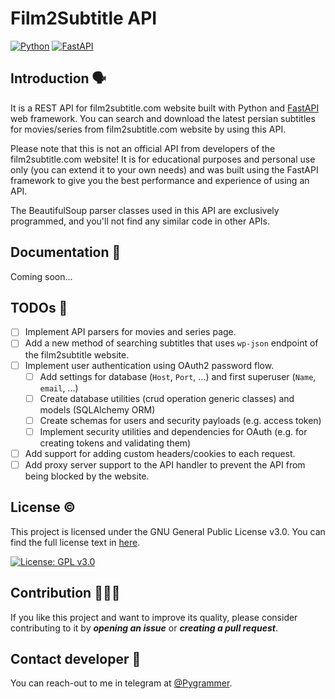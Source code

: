 # Film2Subtitle API

[![Python](https://img.shields.io/badge/Python-FFD43B?style=for-the-badge&logo=python&logoColor=blue)](https://python.org)
[![FastAPI](https://img.shields.io/badge/fastapi-109989?style=for-the-badge&logo=FASTAPI&logoColor=white)](https://fastapi.tiangolo.com)

## Introduction 🗣️

It is a REST API for film2subtitle.com website built with Python and [FastAPI](https://fastapi.tiangolo.com) web framework.
You can search and download the latest persian subtitles for movies/series from film2subtitle.com website by using this API.

Please note that this is not an official API from developers of the film2subtitle.com website! It is for educational purposes
and personal use only (you can extend it to your own needs) and was built using the FastAPI framework to give you the best performance
and experience of using an API.

The BeautifulSoup parser classes used in this API are exclusively programmed, and you'll not find any similar code in other APIs.

## Documentation 📖

Coming soon...

## TODOs 📝

- [ ] Implement API parsers for movies and series page.
- [ ] Add a new method of searching subtitles that uses `wp-json` endpoint of the film2subtitle website.
- [ ] Implement user authentication using OAuth2 password flow.
  - [ ] Add settings for database (`Host`, `Port`, ...) and first superuser (`Name`, `email`, ...)
  - [ ] Create database utilities (crud operation generic classes) and models (SQLAlchemy ORM)
  - [ ] Create schemas for users and security payloads (e.g. access token)
  - [ ] Implement security utilities and dependencies for OAuth (e.g. for creating tokens and validating them)
- [ ] Add support for adding custom headers/cookies to each request.
- [ ] Add proxy server support to the API handler to prevent the API from being blocked by the website.

## License ©️

This project is licensed under the GNU General Public License v3.0.
You can find the full license text in [here](LICENSE).

[![License: GPL v3.0](https://img.shields.io/badge/License-GPL%20v3.0-red.svg)](https://www.gnu.org/licenses/gpl-3.0)

## Contribution 🧑🏻‍💻

If you like this project and want to improve its quality, please consider contributing to it by ***opening an issue*** or ***creating a pull request***.

## Contact developer 📮

You can reach-out to me in telegram at [@Pygrammer](https://t.me/Pygrammer).
